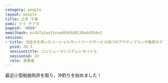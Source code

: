 ```yaml
---
category: people
layout: people
title: 土井 千章
yomi: ドイ チアキ
pageid: '4089'
emailhash: ec447a2ea15cead6565d0139a4d554e3
session:
- title: 決定木を用いたソーシャルネットワークサービス向けのアクティブユーザ推測モデルの提案
  psid: 2D-3
  sessiontitle: コンシューマシステムとモバイル
  sessionid: 2d
  role: 発表者
---
```

最近小型船舶免許を取り，沖釣りを始めました！